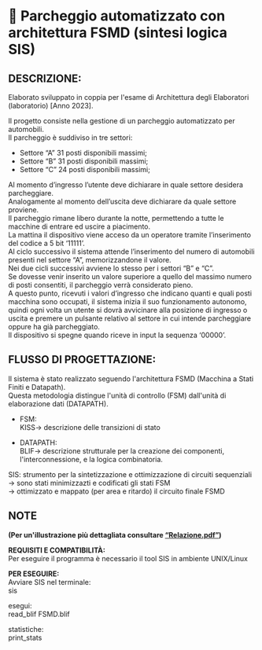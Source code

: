 # 🚗 Parcheggio automatizzato con architettura FSMD (sintesi logica SIS)


## DESCRIZIONE:
Elaborato sviluppato in coppia per l'esame di Architettura degli Elaboratori (laboratorio) [Anno 2023].  

Il progetto consiste nella gestione di un parcheggio automatizzato per automobili.  
Il parcheggio è suddiviso in tre settori:
- Settore “A” 31 posti disponibili massimi;  
- Settore “B” 31 posti disponibili massimi;  
- Settore “C” 24 posti disponibili massimi;
  
Al momento d’ingresso l’utente deve dichiarare in quale settore desidera parcheggiare.  
Analogamente al momento dell’uscita deve dichiarare da quale settore proviene.  
Il parcheggio rimane libero durante la notte, permettendo a tutte le macchine di entrare ed uscire a piacimento.  
La mattina il dispositivo viene acceso da un operatore tramite l’inserimento del codice a 5 bit ‘11111’.  
Al ciclo successivo il sistema attende l’inserimento del numero di automobili presenti nel settore “A”, memorizzandone il valore.  
Nei due cicli successivi avviene lo stesso per i settori “B” e “C”.  
Se dovesse venir inserito un valore superiore a quello del massimo numero di posti consentiti, il parcheggio verrà considerato pieno.  
A questo punto, ricevuti i valori d’ingresso che indicano quanti e quali posti macchina sono occupati, il sistema inizia il suo funzionamento autonomo, quindi ogni volta un utente si
dovrà avvicinare alla posizione di ingresso o uscita e premere un pulsante relativo al settore in cui intende parcheggiare oppure ha già parcheggiato.  
Il dispositivo si spegne quando riceve in input la sequenza ‘00000’.  

## FLUSSO DI PROGETTAZIONE:
Il sistema è stato realizzato seguendo l'architettura FSMD (Macchina a Stati Finiti e Datapath).  
Questa metodologia distingue l'unità di controllo (FSM) dall'unità di elaborazione dati (DATAPATH).

- FSM:  
  KISS-> descrizione delle transizioni di stato

- DATAPATH:  
  BLIF-> descrizione strutturale per la creazione dei componenti, l'interconnessione, e la logica combinatoria.

SIS: strumento per la sintetizzazione e ottimizzazione di circuiti sequenziali  
-> sono stati minimizzazti e codificati gli stati FSM  
-> ottimizzato e mappato (per area e ritardo) il circuito finale FSMD



## NOTE

**(Per un'illustrazione più dettagliata consultare [“Relazione.pdf”](Relazione.pdf))**  

**REQUISITI E COMPATIBILITÀ:**  
Per eseguire il programma è necessario il tool SIS in ambiente UNIX/Linux  

**PER ESEGUIRE:**  
Avviare SIS nel terminale:  
sis

esegui:  
read_blif FSMD.blif  

statistiche:  
print_stats
